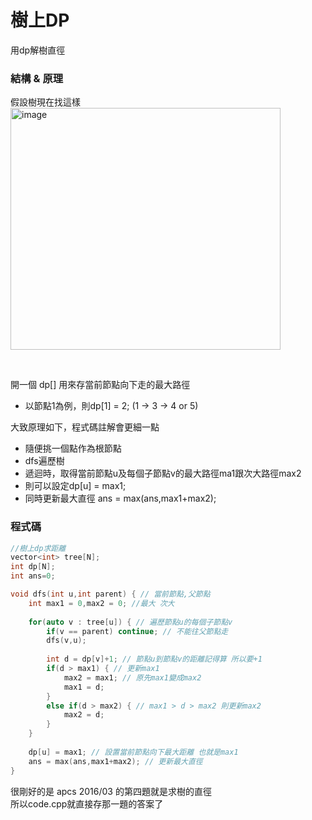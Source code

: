# 樹上DP
用dp解樹直徑

### 結構 & 原理
假設樹現在找這樣 <br>
<img width="432" height="387" alt="image" src="https://github.com/user-attachments/assets/a5517272-322c-4a3d-b45d-2a8b74ccfe1d" />

<br> 

開一個 dp[] 用來存當前節點向下走的最大路徑
- 以節點1為例，則dp[1] = 2; (1 -> 3 -> 4 or 5)

大致原理如下，程式碼註解會更細一點
- 隨便挑一個點作為根節點
- dfs遍歷樹
- 遞迴時，取得當前節點u及每個子節點v的最大路徑ma1跟次大路徑max2
- 則可以設定dp[u] = max1;
- 同時更新最大直徑 ans = max(ans,max1+max2);

### 程式碼
```cpp
//樹上dp求距離
vector<int> tree[N];
int dp[N];
int ans=0;

void dfs(int u,int parent) { // 當前節點,父節點
	int max1 = 0,max2 = 0; //最大 次大
	
	for(auto v : tree[u]) { // 遍歷節點u的每個子節點v
		if(v == parent) continue; // 不能往父節點走
		dfs(v,u);
		
		int d = dp[v]+1; // 節點u到節點v的距離記得算 所以要+1 
		if(d > max1) { // 更新max1
			max2 = max1; // 原先max1變成max2
			max1 = d; 
		} 
		else if(d > max2) { // max1 > d > max2 則更新max2
			max2 = d;
		}
	}
	
	dp[u] = max1; // 設置當前節點向下最大距離 也就是max1
	ans = max(ans,max1+max2); // 更新最大直徑
}
```

很剛好的是 apcs 2016/03 的第四題就是求樹的直徑 <br>
所以code.cpp就直接存那一題的答案了
